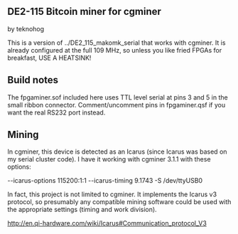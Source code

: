 DE2-115 Bitcoin miner for cgminer
---------------------------------

by teknohog

This is a version of ../DE2_115_makomk_serial that works with
cgminer. It is already configured at the full 109 MHz, so unless you
like fried FPGAs for breakfast, USE A HEATSINK!


Build notes
-----------

The fpgaminer.sof included here uses TTL level serial at pins 3 and 5
in the small ribbon connector. Comment/uncomment pins in fpgaminer.qsf
if you want the real RS232 port instead.


Mining
------

In cgminer, this device is detected as an Icarus (since Icarus was
based on my serial cluster code). I have it working with cgminer 3.1.1
with these options:

--icarus-options 115200:1:1 --icarus-timing 9.1743 -S /dev/ttyUSB0

In fact, this project is not limited to cgminer. It implements the
Icarus v3 protocol, so presumably any compatible mining software could
be used with the appropriate settings (timing and work division).

http://en.qi-hardware.com/wiki/Icarus#Communication_protocol_V3
